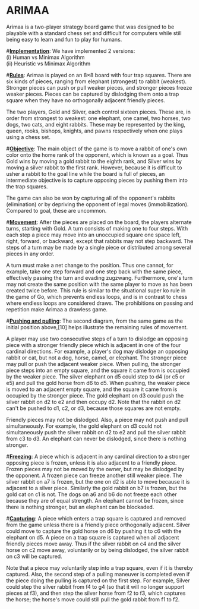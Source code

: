 # ARIMAA
Arimaa is a two-player strategy board game that was designed to be playable with a standard chess set and difficult for computers while still being easy to learn and fun to play for humans. 

#**<ins>Implementation</ins>**:
We have implemented 2 versions:\
(i) Human vs Minimax Algorithm\
(ii) Heuristic vs Minimax Algorithm

#**<ins>Rules</ins>**:
Arimaa is played on an 8×8 board with four trap squares. There are six kinds of pieces, ranging from elephant (strongest) to rabbit (weakest). Stronger pieces can push or pull weaker pieces, and stronger pieces freeze weaker pieces. Pieces can be captured by dislodging them onto a trap square when they have no orthogonally adjacent friendly pieces.

The two players, Gold and Silver, each control sixteen pieces. These are, in order from strongest to weakest: one elephant, one camel, two horses, two dogs, two cats, and eight rabbits. These may be represented by the king, queen, rooks, bishops, knights, and pawns respectively when one plays using a chess set.

#**<ins>Objective</ins>**:
The main object of the game is to move a rabbit of one's own color onto the home rank of the opponent, which is known as a goal. Thus Gold wins by moving a gold rabbit to the eighth rank, and Silver wins by moving a silver rabbit to the first rank. However, because it is difficult to usher a rabbit to the goal line while the board is full of pieces, an intermediate objective is to capture opposing pieces by pushing them into the trap squares.

The game can also be won by capturing all of the opponent's rabbits (elimination) or by depriving the opponent of legal moves (immobilization). Compared to goal, these are uncommon.

#**<ins>Movement</ins>**:
After the pieces are placed on the board, the players alternate turns, starting with Gold. A turn consists of making one to four steps. With each step a piece may move into an unoccupied square one space left, right, forward, or backward, except that rabbits may not step backward. The steps of a turn may be made by a single piece or distributed among several pieces in any order.

A turn must make a net change to the position. Thus one cannot, for example, take one step forward and one step back with the same piece, effectively passing the turn and evading zugzwang. Furthermore, one's turn may not create the same position with the same player to move as has been created twice before. This rule is similar to the situational super ko rule in the game of Go, which prevents endless loops, and is in contrast to chess where endless loops are considered draws. The prohibitions on passing and repetition make Arimaa a drawless game.

#**<ins>Pushing and pulling</ins>**:
The second diagram, from the same game as the initial position above,[10] helps illustrate the remaining rules of movement.

A player may use two consecutive steps of a turn to dislodge an opposing piece with a stronger friendly piece which is adjacent in one of the four cardinal directions. For example, a player's dog may dislodge an opposing rabbit or cat, but not a dog, horse, camel, or elephant. The stronger piece may pull or push the adjacent weaker piece. When pulling, the stronger piece steps into an empty square, and the square it came from is occupied by the weaker piece. The silver elephant on d5 could step to d4 (or c5 or e5) and pull the gold horse from d6 to d5. When pushing, the weaker piece is moved to an adjacent empty square, and the square it came from is occupied by the stronger piece. The gold elephant on d3 could push the silver rabbit on d2 to e2 and then occupy d2. Note that the rabbit on d2 can't be pushed to d1, c2, or d3, because those squares are not empty.

Friendly pieces may not be dislodged. Also, a piece may not push and pull simultaneously. For example, the gold elephant on d3 could not simultaneously push the silver rabbit on d2 to e2 and pull the silver rabbit from c3 to d3. An elephant can never be dislodged, since there is nothing stronger.

#**<ins>Freezing</ins>**:
A piece which is adjacent in any cardinal direction to a stronger opposing piece is frozen, unless it is also adjacent to a friendly piece. Frozen pieces may not be moved by the owner, but may be dislodged by the opponent. A frozen piece can freeze another still weaker piece. The silver rabbit on a7 is frozen, but the one on d2 is able to move because it is adjacent to a silver piece. Similarly the gold rabbit on b7 is frozen, but the gold cat on c1 is not. The dogs on a6 and b6 do not freeze each other because they are of equal strength. An elephant cannot be frozen, since there is nothing stronger, but an elephant can be blockaded.

#**<ins>Capturing</ins>**:
A piece which enters a trap square is captured and removed from the game unless there is a friendly piece orthogonally adjacent. Silver could move to capture the gold horse on d6 by pushing it to c6 with the elephant on d5. A piece on a trap square is captured when all adjacent friendly pieces move away. Thus if the silver rabbit on c4 and the silver horse on c2 move away, voluntarily or by being dislodged, the silver rabbit on c3 will be captured.

Note that a piece may voluntarily step into a trap square, even if it is thereby captured. Also, the second step of a pulling maneuver is completed even if the piece doing the pulling is captured on the first step. For example, Silver could step the silver rabbit from f4 to g4 (so that it will no longer support pieces at f3), and then step the silver horse from f2 to f3, which captures the horse; the horse's move could still pull the gold rabbit from f1 to f2.
